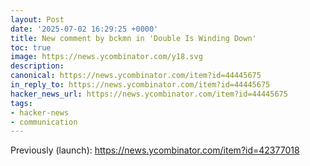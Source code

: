 ```yaml
---
layout: Post
date: '2025-07-02 16:29:25 +0000'
title: New comment by bckmn in 'Double Is Winding Down'
toc: true
image: https://news.ycombinator.com/y18.svg
description:
canonical: https://news.ycombinator.com/item?id=44445675
in_reply_to: https://news.ycombinator.com/item?id=44445675
hacker_news_url: https://news.ycombinator.com/item?id=44445675
tags:
- hacker-news
- communication
---
```



<p>Previously (launch): <a href="https://news.ycombinator.com/item?id=42377018">https://news.ycombinator.com/item?id=42377018</a></p>
